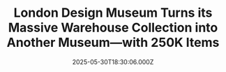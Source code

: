 ---
title: "London Design Museum Turns its Massive Warehouse Collection into Another Museum—with 250K Items"
date: 2025-05-30T18:30:06.000Z
category: Human Kindness
externalLink: "https://www.goodnewsnetwork.org/london-design-museum-turns-its-massive-warehouse-collection-into-another-museum-with-250k-items/"
image: ""
excerpt: "In London, organizers and staff have flipped a museum. Suddenly, the collection is the museum, and the exhibitions are whatever you decide. At V&A East Storehouse, over 250,000 items sit inside carefully constructed storage warehouse wings waiting for a day that might have never came: the call that they would be included in a new […] The post London Design…"
---